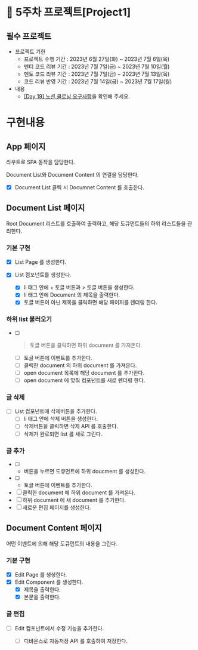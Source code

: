 # 📌 5주차 프로젝트[Project1]

## 필수 프로젝트

- 프로젝트 기한
  - 프로젝트 수행 기간 : 2023년 6월 27일(화) ~ 2023년 7월 6일(목)
  - 멘티 코드 리뷰 기간 : 2023년 7월 7일(금) ~ 2023년 7월 10일(월)
  - 멘토 코드 리뷰 기간 : 2023년 7월 7일(금) ~ 2023년 7월 13일(목)
  - 코드 리뷰 반영 기간 : 2023년 7월 14일(금) ~ 2023년 7월 17일(월)
- 내용
  - [[Day 19] 노션 클로닝 요구사항](https://school.programmers.co.kr/app/courses/17516/curriculum/lessons/196456#part-46365)을 확인해 주세요.

# 구현내용

## App 페이지

라우트로 SPA 동작을 담당한다.

Document List와 Document Content 의 연결을 담당한다.

- [x] Document List 클릭 시 Documnet Content 를 호출한다.

## Document List 페이지

Root Document 리스트를 호출하여 출력하고, 해당 도큐먼트들의 하위 리스트들을 관리한다.

### 기본 구현

- [x] List Page 를 생성한다.

- [x] List 컴포넌트를 생성한다.
  - [x] li 태그 안에 + 토글 버튼과 > 토글 버튼을 생성한다.
  - [x] li 태그 안에 Document 의 제목을 출력한다.
  - [x] 토글 버튼이 아닌 제목을 클릭하면 해당 페이지를 렌더링 한다. 

### 하위 list 불러오기

- [ ] > 토글 버튼을 클릭하면 하위 document 를 가져온다.
  - [ ] 토글 버튼에 이벤트를 추가한다.
  - [ ] 클릭한 document 의 하위 document 를 가져온다.
  - [ ] open document 목록에 해당 document 를 추가한다.
  - [ ] open document 에 맞춰 컴포넌트를 새로 렌더링 한다.

### 글 삭제

- [ ] List 컴포넌트에 삭제버튼을 추가한다.
  - [ ] li 태그 안에 삭제 버튼을 생성한다.
  - [ ] 삭제버튼을 클릭하면 삭제 API 를 호출한다.
  - [ ] 삭제가 완료되면 list 를 새로 그린다.

### 글 추가

- [ ] + 버튼을 누르면 도큐먼트에 하위 doucment 를 생성한다.
 - [ ] + 토글 버튼에 이벤트를 추가한다.
 - [ ] 클릭한 document 에 하위 document 를 가져온다.
 - [ ] 하위 document 에 새 document 를 추가한다.
 - [ ] 새로운 편집 페이지를 생성한다.

## Document Content 페이지

어떤 이벤트에 의해 해당 도큐먼트의 내용을 그린다.

### 기본 구현

- [x] Edit Page 를 생성한다.
- [x] Edit Component 를 생성한다.
  - [x] 제목을 출력한다.
  - [x] 본문을 출력한다.

### 글 편집

- [ ] Edit 컴포넌트에서 수정 기능을 추가한다.
  - [ ] 디바운스로 자동저장 API 를 호출하여 저장한다.

